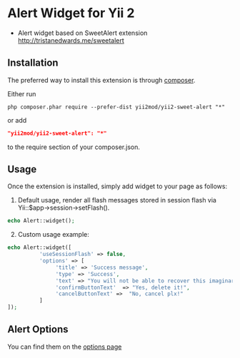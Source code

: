 Alert Widget for Yii 2
=========
- Alert widget based on SweetAlert extension http://tristanedwards.me/sweetalert

Installation 
------------

The preferred way to install this extension is through [composer](http://getcomposer.org/download/).

Either run

```
php composer.phar require --prefer-dist yii2mod/yii2-sweet-alert "*"
```

or add

```json
"yii2mod/yii2-sweet-alert": "*"
```

to the require section of your composer.json.

Usage
------------
Once the extension is installed, simply add widget to your page as follows:

1) Default usage, render all flash messages stored in session flash via Yii::$app->session->setFlash().
```php
echo Alert::widget(); 
```

2) Custom usage example:
```php
echo Alert::widget([
          'useSessionFlash' => false,
          'options' => [
               'title' => 'Success message',
               'type' => 'Success',
               'text' => "You will not be able to recover this imaginary file!",
               'confirmButtonText'  => "Yes, delete it!",   
               'cancelButtonText' =>  "No, cancel plx!"
          ]
]);
```

Alert Options 
----------------
You can find them on the [options page](http://tristanedwards.me/sweetalert)

